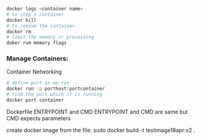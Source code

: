 ```bash 
docker logs <container name>
# to stop a container 
docker kill 
# to remove the container 
docker rm 
# limit the memory or processing 
doker rum memory flags
```

### Manage Containers: 
Container Networking
```bash
# define port as we run 
docker run -p porthost:portcontainer
# find the port which it is running
docker port container 
```
Dockerfile 
ENTRYPOINT and CMD
ENTRYPOINT and CMD are same but CMD expects parameters

create docker image from the file: 
sudo docker build -t testimage18apr:v2 .
